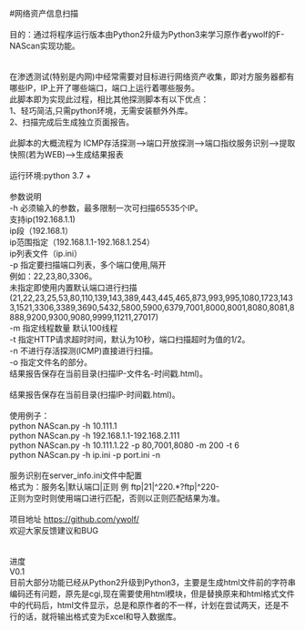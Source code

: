 #网络资产信息扫描<br>
<br>
目的：通过将程序运行版本由Python2升级为Python3来学习原作者ywolf的F-NAScan实现功能。<br>
<br><br>
在渗透测试(特别是内网)中经常需要对目标进行网络资产收集，即对方服务器都有哪些IP，IP上开了哪些端口，端口上运行着哪些服务。<br>
此脚本即为实现此过程，相比其他探测脚本有以下优点：<br>
      1、轻巧简洁,只需python环境，无需安装额外外库。<br>
      2、扫描完成后生成独立页面报告。<br>
<br>
此脚本的大概流程为 ICMP存活探测-->端口开放探测-->端口指纹服务识别-->提取快照(若为WEB)-->生成结果报表<br>
<br>
运行环境:python 3.7 +<br>
<br>
参数说明<br>
-h 必须输入的参数，最多限制一次可扫描65535个IP。<br>
      支持ip(192.168.1.1)<br>
      ip段（192.168.1）<br>
      ip范围指定（192.168.1.1-192.168.1.254）<br>
      ip列表文件（ip.ini）<br>
-p 指定要扫描端口列表，多个端口使用,隔开  <br>
      例如：22,23,80,3306。<br>
      未指定即使用内置默认端口进行扫描<br>(21,22,23,25,53,80,110,139,143,389,443,445,465,873,993,995,1080,1723,1433,1521,3306,3389,3690,5432,5800,5900,6379,7001,8000,8001,8080,8081,8888,9200,9300,9080,9999,11211,27017)<br>
-m 指定线程数量 默认100线程<br>
-t 指定HTTP请求超时时间，默认为10秒，端口扫描超时为值的1/2。<br>
-n 不进行存活探测(ICMP)直接进行扫描。<br>
-o 指定文件名的部分。<br>
    结果报告保存在当前目录(扫描IP-文件名-时间戳.html)。<br>
<br>
结果报告保存在当前目录(扫描IP-时间戳.html)。<br>
<br>
使用例子：<br>
python NAScan.py -h 10.111.1<br>
python NAScan.py -h 192.168.1.1-192.168.2.111<br>
python NAScan.py -h 10.111.1.22 -p 80,7001,8080 -m 200 -t 6<br>
python NAScan.py -h ip.ini -p port.ini -n<br>
<br>
服务识别在server_info.ini文件中配置<br>
格式为：服务名|默认端口|正则  例 ftp|21|^220.*?ftp|^220-<br>
正则为空时则使用端口进行匹配，否则以正则匹配结果为准。<br>
<br>
项目地址 https://github.com/ywolf/<br>
欢迎大家反馈建议和BUG<br>
<br>
<br>
进度<br>
V0.1<br>
目前大部分功能已经从Python2升级到Python3，主要是生成html文件前的字符串编码还有问题，原先是cgi,现在需要使用html模块，但是替换原来和html格式文件中的代码后，html文件显示，总是和原作者的不一样，计划在尝试两天，还是不行的话，就将输出格式变为Excel和导入数据库。<br>
